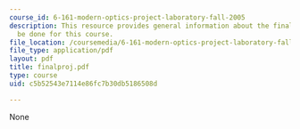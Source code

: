 ```yaml
---
course_id: 6-161-modern-optics-project-laboratory-fall-2005
description: This resource provides general information about the final project to
  be done for this course.
file_location: /coursemedia/6-161-modern-optics-project-laboratory-fall-2005/c5b52543e7114e86fc7b30db5186508d_finalproj.pdf
file_type: application/pdf
layout: pdf
title: finalproj.pdf
type: course
uid: c5b52543e7114e86fc7b30db5186508d

---
```

None